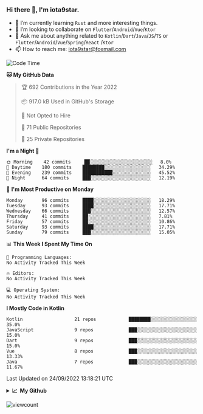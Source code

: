 ### Hi there 👋, I'm iota9star.

- 🌱 I’m currently learning `Rust` and more interesting things.
- 👯 I’m looking to collaborate on `Flutter`/`Android`/`Vue`/`Ktor`
- 💬 Ask me about anything related to `Kotlin`/`Dart`/`Java`/`JS`/`TS` or `Flutter`/`Android`/`Vue`/`Spring`/`React`
  /`Ktor`
- 📫 How to reach me: [iota9star@foxmail.com](iota9star@foxmail.com)



<!--START_SECTION:waka-->
![Code Time](http://img.shields.io/badge/Code%20Time-3%2C090%20hrs%2054%20mins-blue)

**🐱 My GitHub Data** 

> 🏆 692 Contributions in the Year 2022
 > 
> 📦 917.0 kB Used in GitHub's Storage 
 > 
> 🚫 Not Opted to Hire
 > 
> 📜 71 Public Repositories 
 > 
> 🔑 25 Private Repositories  
 > 
**I'm a Night 🦉** 

```text
🌞 Morning    42 commits     ██░░░░░░░░░░░░░░░░░░░░░░░   8.0% 
🌆 Daytime    180 commits    ████████░░░░░░░░░░░░░░░░░   34.29% 
🌃 Evening    239 commits    ███████████░░░░░░░░░░░░░░   45.52% 
🌙 Night      64 commits     ███░░░░░░░░░░░░░░░░░░░░░░   12.19%

```
📅 **I'm Most Productive on Monday** 

```text
Monday       96 commits     ████░░░░░░░░░░░░░░░░░░░░░   18.29% 
Tuesday      93 commits     ████░░░░░░░░░░░░░░░░░░░░░   17.71% 
Wednesday    66 commits     ███░░░░░░░░░░░░░░░░░░░░░░   12.57% 
Thursday     41 commits     ██░░░░░░░░░░░░░░░░░░░░░░░   7.81% 
Friday       57 commits     ██░░░░░░░░░░░░░░░░░░░░░░░   10.86% 
Saturday     93 commits     ████░░░░░░░░░░░░░░░░░░░░░   17.71% 
Sunday       79 commits     ███░░░░░░░░░░░░░░░░░░░░░░   15.05%

```


📊 **This Week I Spent My Time On** 

```text
💬 Programming Languages: 
No Activity Tracked This Week

🔥 Editors: 
No Activity Tracked This Week

💻 Operating System: 
No Activity Tracked This Week

```

**I Mostly Code in Kotlin** 

```text
Kotlin                   21 repos            ████████░░░░░░░░░░░░░░░░░   35.0% 
JavaScript               9 repos             ███░░░░░░░░░░░░░░░░░░░░░░   15.0% 
Dart                     9 repos             ███░░░░░░░░░░░░░░░░░░░░░░   15.0% 
Vue                      8 repos             ███░░░░░░░░░░░░░░░░░░░░░░   13.33% 
Java                     7 repos             ███░░░░░░░░░░░░░░░░░░░░░░   11.67%

```



 Last Updated on 24/09/2022 13:18:21 UTC
<!--END_SECTION:waka-->

<details>
  <summary><b>📈&nbsp;&nbsp;My Github</b></summary>
  <br>
  <img src='https://github-profile-trophy.vercel.app/?username=iota9star'>
  <img src='https://bad-apple-github-readme.vercel.app/api?show_bg=1&username=iota9star&hide_title=true'>
  <img src='http://cr-skills-chart-widget.azurewebsites.net/api/api?username=iota9star'>
</details>


![viewcount](https://count.getloli.com/get/@iota9star?theme=rule34)
